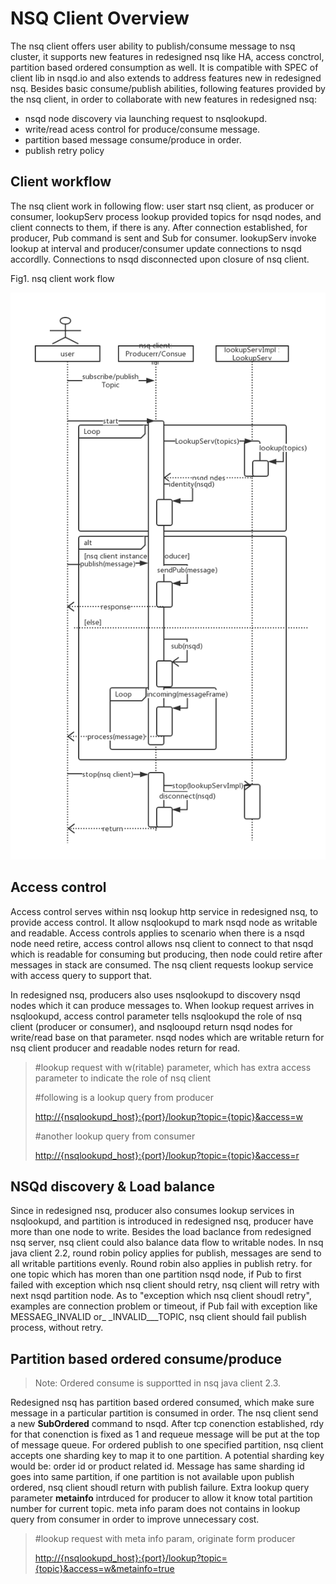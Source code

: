 # NSQ Client Overview

The nsq client offers user ability to publish/consume message to nsq cluster,  it supports new features in redesigned nsq like HA, access conctrol, partition based ordered consumption as well. It is compatible with SPEC of client lib in nsqd.io and also extends to address features new in redesigned nsq.  Besides basic consume/publish abilities, following features provided by the nsq client, in order to collaborate with new features in redesigned nsq:

* nsqd node discovery via launching request to nsqlookupd. 
* write/read acess control for produce/consume message. 
* partition based message consume/produce in order.
* publish retry policy

## Client workflow

The nsq client work in following flow: user start nsq client, as producer or consumer, lookupServ process lookup provided topics for nsqd nodes, and client connects to them, if there is any. After connection established, for producer, Pub command is sent and  Sub for consumer. lookupServ invoke lookup at interval and producer/consumer update connections to nsqd accordlly. Connections to nsqd disconnected upon closure of nsq client.

Fig1. nsq client work flow

![nsq-client-workflow](resources/nsq-client-overview/nsq-client-wf.png)

## Access control

Access control serves within nsq lookup http service in redesigned nsq, to provide access control. It allow nsqlookupd to mark nsqd node as writable and readable.  Access controls applies to scenario when there is a nsqd node need retire, access control allows nsq client to connect to that nsqd which is readable for consuming but producing, then node could retire after messages in stack are consumed. The nsq client requests lookup service with access query to support that.

In redesigned nsq, producers also uses nsqlookupd to discovery nsqd nodes which it can produce messages to. When lookup request arrives in nsqlookupd, access control parameter tells nsqlookupd the role of nsq client \(producer or consumer\), and nsqlooupd return nsqd nodes for write/read base on that parameter. nsqd nodes which are writable return for nsq client producer and readable nodes return for read.

> \#lookup request with w\(ritable\) parameter, which has extra access parameter to indicate the role of nsq client
>
> \#following is a lookup query from producer
>
> [http://{nsqlookupd\_host}:{port}/lookup?topic={topic}&access=w](http://{nsqlookupd_host}:{port}/lookup?topic={topic}&access=w)
>
> \#another lookup query from consumer
>
> [http://{nsqlookupd\_host}:{port}/lookup?topic={topic}&access=r](http://{nsqlookupd_host}:{port}/lookup?topic={topic}&access=r)

## NSQd discovery & Load balance

Since in redesigned nsq, producer also consumes lookup services in nsqlookupd, and partition is introduced in redesigned nsq, producer have more than one node to write. Besides the load baclance from redesigned nsq server, nsq client could also balance data flow to writable nodes. In nsq java client 2.2, round robin  policy applies for publish, messages are send to all writable partitions evenly. Round robin also applies in publish retry. for one topic which has moren than one partition nsqd node, if Pub to first failed with exception which nsq client should retry, nsq client will retry with next nsqd partition node. As to "exception which nsq client shoudl retry",  examples are connection problem or timeout, if Pub fail with exception like MESSAEG\_INVALID or_ \_INVALID_\_\_TOPIC, nsq client should fail publish process, without retry.

## Partition based ordered consume/produce

> Note: Ordered consume is supportted in nsq java client 2.3.

Redesigned nsq has partition based ordered consumed, which make sure message in a particular partition is consumed in order. The nsq client send a new **SubOrdered** command to nsqd. After tcp conenction established, rdy for that conenction is fixed as 1 and requeue message will be put at the top of message queue. For ordered publish to one specified partition, nsq client accepts one sharding key to map it to one partition. A potential sharding key would be: order id or product related id. Message has same sharding id goes into same partition, if one partition is not available upon publish ordered, nsq client shoudl return with publish failure. Extra lookup query parameter **metainfo** intrduced for producer to allow it know total partition number for current topic. meta info param does not contains in lookup query from consumer in order to improve unnecessary cost.

> \#lookup request with meta info param, originate form producer
>
> [http://{nsqlookupd\_host}:{port}/lookup?topic={topic}&access=w&metainfo=true](http://{nsqlookupd_host}:{port}/lookup?topic={topic}&access=w&metainfo=true)
